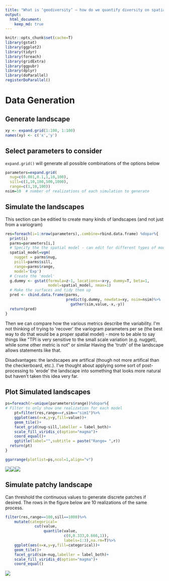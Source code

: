 ```yaml
---
title: "What is ‘geodiversity’ – how do we quantify diversity on spatially contiguous and numerically continuous data sets?"
output:
  html_document:
    keep_md: true
---
```



```r
knitr::opts_chunk$set(cache=T)
library(gstat)
library(ggplot2)
library(tidyr)
library(foreach)
library(gridExtra)
library(ggpubr)
library(dplyr)
library(doParallel)
registerDoParallel()
```

# Data Generation

## Generate landscape

```r
xy <- expand.grid(1:100, 1:100)
names(xy) <- c('x','y')
```

## Select parameters to consider
`expand.grid()` will generate all possible combinations of the options below

```r
parameters=expand.grid(
  nug=c(0.001,0.1,1,10,100),
  sill=c(1,10,100,500,1000),
  range=c(1,10,100))
nsim=10  # number of realizations of each simulation to generate
```


## Simulate the landscapes

This section can be editied to create many kinds of landscapes (and not just from a variogram)

```r
res=foreach(i=1:nrow(parameters),.combine=rbind.data.frame) %dopar%{
  print(i)
  parms=parameters[i,]
  # Specify the the spatial model - can edit for different types of models 
  spatial_model=vgm(
    nugget = parms$nug, 
    psill=parms$sill, 
    range=parms$range, 
    model='Exp')
  # Create the 'model'
  g.dummy <- gstat(formula=z~1, locations=~x+y, dummy=T, beta=1, 
                   model=spatial_model, nmax=1)
  # Make the surfaces and tidy them up
  pred <- cbind.data.frame(parms,
                           predict(g.dummy, newdata=xy, nsim=nsim)%>%
                             gather(sim,value,-x,-y))
  return(pred)
}
```

Then we can compare how the various metrics describe the variability.  I'm not thinking of trying to 'recover' the variogram parameters per se (the best way to do that would be a proper spatial model) - more to be able to say things like "TPI is very sensitive to the small scale variation (e.g. nugget), while some other metric is not" or similar  Having the 'truth' of the landscape allows statements like that.

Disadvantages: the landscapes are artifical (though not more artifical than the checkerboard, etc.). I've thought about applying some sort of post-processing to 'erode' the landscape into something that looks more natural but haven't taken this idea very far.


## Plot Simulated landscapes



```r
ps=foreach(r=unique(parameters$range))%dopar%{
# Filter to only show one realization for each model
    pt=filter(res,range==r,sim=="sim1")%>%
    ggplot(aes(x=x,y=y,fill=value))+
    geom_tile()+
    facet_grid(nug~sill,labeller = label_both)+
    scale_fill_viridis_c(option="magma")+
    coord_equal()+
    ggtitle(label="",subtitle = paste("Range= ",r))
  return(pt)
}

ggarrange(plotlist=ps,ncol=1,align="v")
```

![](SampleSurfaces_files/figure-html/unnamed-chunk-5-1.png)<!-- -->![](SampleSurfaces_files/figure-html/unnamed-chunk-5-2.png)<!-- -->![](SampleSurfaces_files/figure-html/unnamed-chunk-5-3.png)<!-- -->


## Simulate patchy landscape

Can threshold the continuous values to generate discrete patches if desired.  The rows in the figure below are 10 realizations of the same process.  


```r
filter(res,range==100,sill==1000)%>%
    mutate(categorical=
             cut(value,
                 quantile(value,
                          c(0,0.333,0.666,1)),
                          labels=1:3),na.rm=T)%>%
    ggplot(aes(x=x,y=y,fill=categorical))+
    geom_tile()+
    facet_grid(sim~nug,labeller = label_both)+
    scale_fill_viridis_d(option="magma")+
    coord_equal()
```

![](SampleSurfaces_files/figure-html/unnamed-chunk-6-1.png)<!-- -->

